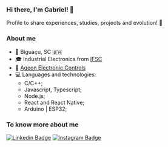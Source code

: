 ### Hi there, I'm Gabriel! 👋

  Profile to share experiences, studies, projects and evolution! 🚀

### About me
  
  - 📍 Biguaçu, SC 🇧🇷
  - :mortar_board: Industrial Electronics from [IFSC](https://www.ifsc.edu.br/)
  - 💼 [Ageon Electronic Controls](https://www.ageon.com.br/) 
  - 💻 Languages and technologies:
    - C/C++;
    - Javascript, Typescript;
    - Node.js;
    - React and React Native;
    - Arduino | ESP32;

### To know more about me

[![Linkedin Badge](https://img.shields.io/badge/-LinkedIn-blue?style=flat-square&logo=Linkedin&logoColor=white&link=https://www.linkedin.com/in/gabriel-da-silva-caetano-5739b7115/)](https://www.linkedin.com/in/gabriel-da-silva-caetano-5739b7115/)
[![Instagram Badge](https://img.shields.io/badge/-Instagram-orange?style=flat-square&logo=Instagram&logoColor=white&link=https://www.instagram.com/gabriel_sc.98/)](https://www.instagram.com/gabriel_sc.98/)

<!--
**gabrielsc1998/gabrielsc1998** is a ✨ _special_ ✨ repository because its `README.md` (this file) appears on your GitHub profile.

Here are some ideas to get you started:

- 🔭 I’m currently working on ...
- 🌱 I’m currently learning ...
- 👯 I’m looking to collaborate on ...
- 🤔 I’m looking for help with ...
- 💬 Ask me about ...
- 📫 How to reach me: ...
- 😄 Pronouns: ...
- ⚡ Fun fact: ...
-->
